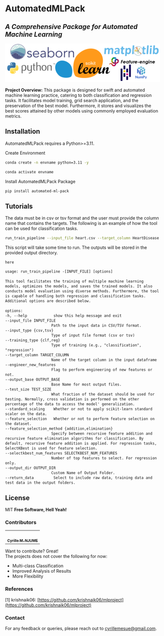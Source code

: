 # AutomatedMLPack
## _A Comprehensive Package for Automated Machine Learning_
[![scikit-learn](https://github.com/CyrilleMesue/archives/blob/main/images/mlpack.png?raw=true)](https://scikit-learn.org/stable/)

**Project Overview:**
This package is designed for swift and automated machine learning practice, catering to both classification and regression tasks. It facilitates model training, grid search application, and the preservation of the best model. Furthermore, it stores and visualizes the best scores attained by other models using commonly employed evaluation metrics.


## Installation

AutomatedMLPack requires a Python>=3.11.

Create Environment

```sh
conda create -n envname python=3.11 -y
```
```sh
conda activate envname
```

Install AutomatedMLPack Package
```sh
pip install automated-ml-pack
```

## Tutorials

The data must be in csv or tsv format and the user must provide the column name that contains the targets. The following is an example of how the tool can be used for classification tasks.       

```sh
run_train_pipeline --input_file heart.csv --target_column HeartDisease --training_type clf --test_size 0.2 --feature_selection --feature_selection_method addition --output_dir heart_disease_classification
```

This script will take some time to run. The outputs will be stored in the provided output directory.       

```code
here
```
```
usage: run_train_pipeline -[INPUT_FILE] [options]

This tool facilitates the training of multiple machine learning models, optimizes the models, and saves the trained models. It also conducts model evaluation using diverse methods. Furthermore, the tool is capable of handling both regression and classification tasks. Additional options are described below.

options:
-h, --help            show this help message and exit
--input_file INPUT_FILE
                     Path to the input data in CSV/TSV format.
--input_type {csv,tsv}
                     Type of input file format (csv or tsv)
--training_type {clf,reg}
                     Type of training (e.g., "classification", "regression")
--target_column TARGET_COLUMN
                     Name of the target column in the input dataframe
--engineer_new_features
                     Flag to perform engineering of new features or not.
--output_base OUTPUT_BASE
                     Base Name for most output files.
--test_size TEST_SIZE
                     What fraction of the dataset should be used for testing. Normally, cross validation is performed on the other percentage of the data to access the model' generalization.
--standard_scaling    Whether or not to apply scikit-learn standard scaler on the data.
--feature_selection   Whether or not to perform feature selection on the dataset.
--feature_selection_method {addition,elimination}
                     Specify between recursive feature addition and recursive feature elimination algorithms for classification. By default, recursive feature addition is applied. For regression tasks, SelectKBest is used for feature selection.
--selectkbest_num_features SELECTKBEST_NUM_FEATURES
                     Number of top features to select. For regression only.
--output_dir OUTPUT_DIR
                     Custom Name of Output Folder.
--return_data         Select to include raw data, training data and test data in the output folders.
```

## License
MIT
**Free Software, Hell Yeah!**


### Contributors 

<table>
  <tr>
    <td align="center"><a href="https://github.com/CyrilleMesue"><img src="https://avatars.githubusercontent.com/CyrilleMesue" width="100px;" alt=""/><br /><sub><b>Cyrille M. NJUME</b></sub></a><br /></td>
  </tr>
</table>

Want to contribute? Great!       
The projects does not cover the following for now:
- Multi-class Classification
- Improved Analysis of Results
- More Flexibility

### References 

[1] krishnaik06: [https://github.com/krishnaik06/mlproject](https://github.com/krishnaik06/mlproject)

### Contact

For any feedback or queries, please reach out to [cyrillemesue@gmail.com](mailto:cyrillemesue@gmail.com).